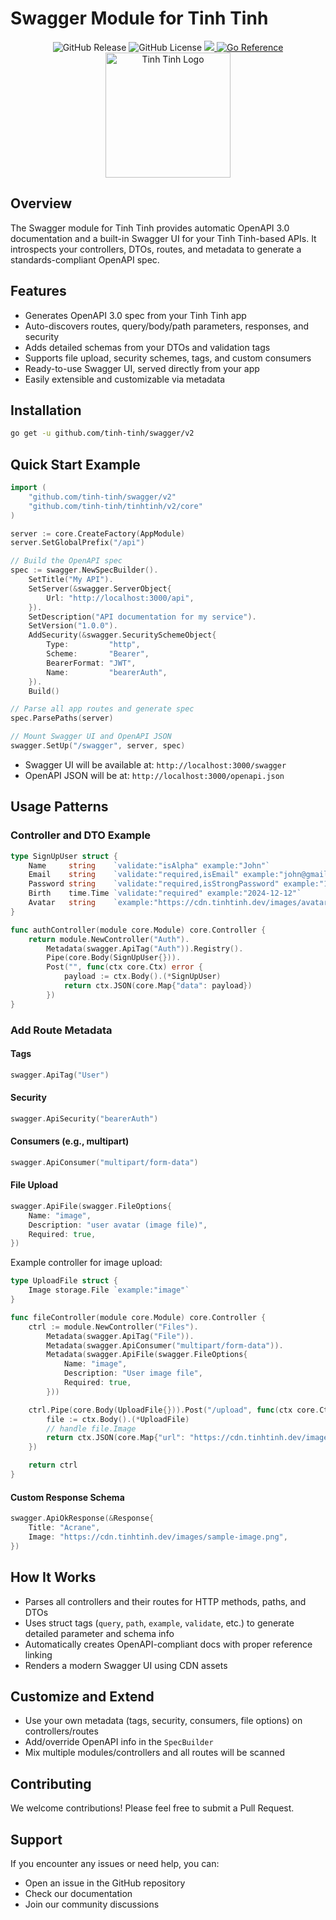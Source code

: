 # Swagger Module for Tinh Tinh

<div align="center">
<img alt="GitHub Release" src="https://img.shields.io/github/v/release/tinh-tinh/swagger">
<img alt="GitHub License" src="https://img.shields.io/github/license/tinh-tinh/swagger">
<a href="https://codecov.io/gh/tinh-tinh/swagger" > 
 <img src="https://codecov.io/gh/tinh-tinh/swagger/graph/badge.svg?token=WTLU1P7INE"/> 
 </a>
<a href="https://pkg.go.dev/github.com/tinh-tinh/swagger"><img src="https://pkg.go.dev/badge/github.com/tinh-tinh/swagger.svg" alt="Go Reference"></a>
</div>

<div align="center">
    <img src="https://avatars.githubusercontent.com/u/178628733?s=400&u=2a8230486a43595a03a6f9f204e54a0046ce0cc4&v=4" width="200" alt="Tinh Tinh Logo">
</div>

## Overview

The Swagger module for Tinh Tinh provides automatic OpenAPI 3.0 documentation and a built-in Swagger UI for your Tinh Tinh-based APIs. It introspects your controllers, DTOs, routes, and metadata to generate a standards-compliant OpenAPI spec.

## Features

- Generates OpenAPI 3.0 spec from your Tinh Tinh app
- Auto-discovers routes, query/body/path parameters, responses, and security
- Adds detailed schemas from your DTOs and validation tags
- Supports file upload, security schemes, tags, and custom consumers
- Ready-to-use Swagger UI, served directly from your app
- Easily extensible and customizable via metadata

## Installation

```bash
go get -u github.com/tinh-tinh/swagger/v2
```

## Quick Start Example

```go
import (
    "github.com/tinh-tinh/swagger/v2"
    "github.com/tinh-tinh/tinhtinh/v2/core"
)

server := core.CreateFactory(AppModule)
server.SetGlobalPrefix("/api")

// Build the OpenAPI spec
spec := swagger.NewSpecBuilder().
    SetTitle("My API").
    SetServer(&swagger.ServerObject{
        Url: "http://localhost:3000/api",
    }).
    SetDescription("API documentation for my service").
    SetVersion("1.0.0").
    AddSecurity(&swagger.SecuritySchemeObject{
        Type:         "http",
        Scheme:       "Bearer",
        BearerFormat: "JWT",
        Name:         "bearerAuth",
    }).
    Build()

// Parse all app routes and generate spec
spec.ParsePaths(server)

// Mount Swagger UI and OpenAPI JSON
swagger.SetUp("/swagger", server, spec)
```

- Swagger UI will be available at: `http://localhost:3000/swagger`
- OpenAPI JSON will be at: `http://localhost:3000/openapi.json`

## Usage Patterns

### Controller and DTO Example

```go
type SignUpUser struct {
    Name     string    `validate:"isAlpha" example:"John"`
    Email    string    `validate:"required,isEmail" example:"john@gmail.com"`
    Password string    `validate:"required,isStrongPassword" example:"12345678@Tc"`
    Birth    time.Time `validate:"required" example:"2024-12-12"`
    Avatar   string    `example:"https://cdn.tinhtinh.dev/images/avatar.png"`
}

func authController(module core.Module) core.Controller {
    return module.NewController("Auth").
        Metadata(swagger.ApiTag("Auth")).Registry().
        Pipe(core.Body(SignUpUser{})).
        Post("", func(ctx core.Ctx) error {
            payload := ctx.Body().(*SignUpUser)
            return ctx.JSON(core.Map{"data": payload})
        })
}
```

### Add Route Metadata

#### Tags
```go
swagger.ApiTag("User")
```

#### Security
```go
swagger.ApiSecurity("bearerAuth")
```

#### Consumers (e.g., multipart)
```go
swagger.ApiConsumer("multipart/form-data")
```

#### File Upload
```go
swagger.ApiFile(swagger.FileOptions{
    Name: "image",
    Description: "user avatar (image file)",
    Required: true,
})
```

Example controller for image upload:
```go
type UploadFile struct {
    Image storage.File `example:"image"`
}

func fileController(module core.Module) core.Controller {
    ctrl := module.NewController("Files").
        Metadata(swagger.ApiTag("File")).
        Metadata(swagger.ApiConsumer("multipart/form-data")).
        Metadata(swagger.ApiFile(swagger.FileOptions{
            Name: "image",
            Description: "User image file",
            Required: true,
        }))

    ctrl.Pipe(core.Body(UploadFile{})).Post("/upload", func(ctx core.Ctx) error {
        file := ctx.Body().(*UploadFile)
        // handle file.Image
        return ctx.JSON(core.Map{"url": "https://cdn.tinhtinh.dev/images/example-upload.png"})
    })

    return ctrl
}
```

#### Custom Response Schema
```go
swagger.ApiOkResponse(&Response{
    Title: "Acrane",
    Image: "https://cdn.tinhtinh.dev/images/sample-image.png",
})
```

## How It Works

- Parses all controllers and their routes for HTTP methods, paths, and DTOs
- Uses struct tags (`query`, `path`, `example`, `validate`, etc.) to generate detailed parameter and schema info
- Automatically creates OpenAPI-compliant docs with proper reference linking
- Renders a modern Swagger UI using CDN assets

## Customize and Extend

- Use your own metadata (tags, security, consumers, file options) on controllers/routes
- Add/override OpenAPI info in the `SpecBuilder`
- Mix multiple modules/controllers and all routes will be scanned

## Contributing

We welcome contributions! Please feel free to submit a Pull Request.

## Support

If you encounter any issues or need help, you can:
- Open an issue in the GitHub repository
- Check our documentation
- Join our community discussions
